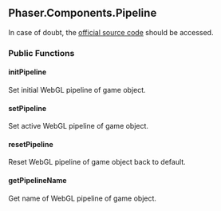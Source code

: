 ## Phaser.Components.Pipeline

In case of doubt, the [official source code](https://github.com/photonstorm/phaser) should be accessed.

### Public Functions

#### initPipeline
Set initial WebGL pipeline of game object.

#### setPipeline
Set active WebGL pipeline of game object.

#### resetPipeline
Reset WebGL pipeline of game object back to default.

#### getPipelineName
Get name of WebGL pipeline of game object.
